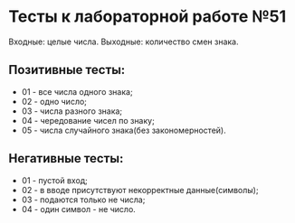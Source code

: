 # Тесты к лабораторной работе №51

Входные: целые числа.
Выходные: количество смен знака.

## Позитивные тесты:
- 01 - все числа одного знака;  
- 02 - одно число;  
- 03 - числа разного знака;  
- 04 - чередование чисел по знаку;  
- 05 - числа случайного знака(без закономерностей).  

## Негативные тесты:
- 01 - пустой вход;  
- 02 - в вводе присутствуют некорректные данные(символы);  
- 03 - подаются только не числа;    
- 04 - один символ - не число.  
